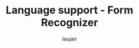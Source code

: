 ---
title: Language support - Form Recognizer
titleSuffix: Azure Cognitive Services
description: Learn more about the human languages that are available with Form Recognizer.
services: cognitive-services
author: laujan
manager: nitinme
ms.service: cognitive-services
ms.subservice: forms-recognizer
ms.topic: overview
ms.date: 05/10/2021
ms.author: lajanuar
---